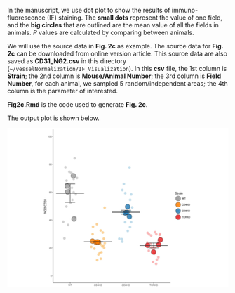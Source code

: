In the manuscript, we use dot plot to show the results of immuno-fluorescence (IF) staining. The **small dots** represent the value of one field, and the **big circles** that are outlined are the mean value of all the fields in animals. *P* values are calculated by comparing between animals.

We will use the source data in **Fig. 2c** as example. The source data for **Fig. 2c** can be downloaded from online version article. This source data are also saved as **CD31_NG2.csv** in this directory (`~/vesselNormalization/IF_Visualization`). In this **csv** file, the 1st column is **Strain**; the 2nd column is **Mouse/Animal Number**; the 3rd column is **Field Number**, for each animal, we sampled 5 random/independent areas; the 4th column is the parameter of interested.

**Fig2c.Rmd** is the code used to generate **Fig. 2c**.

The output plot is shown below.

![IF_output](IF_Example.jpeg)